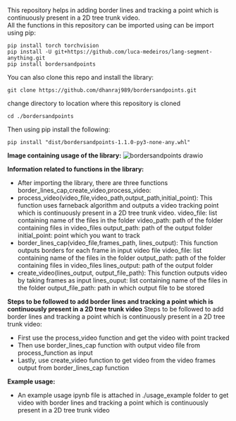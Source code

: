 This repository helps in adding border lines and tracking a point which is continuously present in a 2D tree trunk video.  
All the functions in this repository can be imported using can be import using pip:  
```
pip install torch torchvision
pip install -U git+https://github.com/luca-medeiros/lang-segment-anything.git
pip install bordersandpoints
```
You can also clone this repo and install the library:
```
git clone https://github.com/dhanraj989/bordersandpoints.git
```
change directory to location where this repository is cloned
```
cd ./bordersandpoints
```
Then using pip install the following:  
```
pip install "dist/bordersandpoints-1.1.0-py3-none-any.whl"
```
**Image containing usage of the library:**
![bordersandpoints drawio](https://github.com/dhanraj989/bordersandpoints/assets/75594686/6037b10c-2afe-4976-834f-dfe0aaecba02)  

**Information related to functions in the library:**
* After importing the library, there are three functions border_lines_cap,create_video,process_video:
* process_video(video_file,video_path,output_path,initial_point): This function uses farneback algorithm and outputs a video tracking point which is continuously present in a 2D tree trunk video.
  video_file: list containing name of the files in the folder
  video_path: path of the folder containing files in video_files
  output_path: path of the output folder
  initial_point: point which you want to track
* border_lines_cap(video_file,frames_path, lines_output): This function outputs borders for each frame in input video file
  video_file: list containing name of the files in the folder
  output_path: path of the folder containing files in video_files
  lines_output: path of the output folder
* create_video(lines_output, output_file_path): This function outputs video by taking frames as input
  lines_ouput: list containing name of the files in the folder
  output_file_path: path in which output file to be stored


**Steps to be followed to add border lines and tracking a point which is continuously present in a 2D tree trunk video**
Steps to be followed to add border lines and tracking a point which is continuously present in a 2D tree trunk video:
* First use the process_video function and get the video with point tracked
* Then use border_lines_cap function with output video file from process_function as input
* Lastly, use create_video function to get video from the video frames output from border_lines_cap function


**Example usage:**  
* An example usage ipynb file is attached in ./usage_example folder to get video with border lines and tracking a point which is continuously present in a 2D tree trunk video
